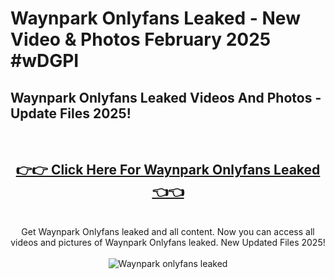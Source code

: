 # Waynpark Onlyfans Leaked - New Video & Photos February 2025 #wDGPI

<h2>Waynpark Onlyfans Leaked Videos And Photos - Update Files 2025!</h2>
<br>
<div align="center">
<h2><a href="https://links2leaks.com?utm_source=waynpark&utm_medium=git92" rel="nofollow">👉👉 Click Here For Waynpark Onlyfans Leaked 👈👈</a></h2>
<br>
Get Waynpark Onlyfans leaked and all content. Now you can access all videos and pictures of Waynpark Onlyfans leaked. New Updated Files 2025!
<br>
<br>
<a href="https://links2leaks.com?utm_source=waynpark&utm_medium=git92" rel="nofollow" data-target="animated-image.originalLink"><img src="https://i.ibb.co/Gkj2r4b/banner.png" alt="Waynpark onlyfans leaked" style="max-width: 100%; display: inline-block;" data-target="animated-image.originalImage"></a>
</div>
<br>
